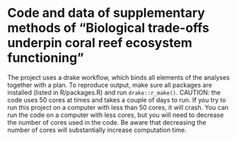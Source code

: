 
# Code and data of supplementary methods of “Biological trade-offs underpin coral reef ecosystem functioning”

The project uses a drake workflow, which binds all elements of the
analyses together with a plan. To reproduce output, make sure all
packages are installed (listed in R/packages.R) and run
`drake::r_make()`. CAUTION: the code uses 50 cores at times and takes a
couple of days to run. If you try to run this project on a computer with
less than 50 cores, it will crash. You can run the code on a computer
with less cores, but you will need to decrease the number of cores used
in the code. Be aware that decreasing the number of cores will
substantially increase computation time.
